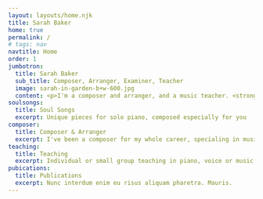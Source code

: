 ```yaml
---
layout: layouts/home.njk
title: Sarah Baker
home: true
permalink: /
# tags: nav
navtitle: Home
order: 1
jumbotron:
  title: Sarah Baker
  sub_title: Composer, Arranger, Examiner, Teacher
  image: sarah-in-garden-b+w-600.jpg
  content: <p>I'm a composer and arranger, and a music teacher. <strong>Bakertunes</strong> is a showcase of my work.</p><p>I'm also Composer in Residence for <a href="http://servicesforeducation.co.uk/index.php/Music-Services/music-services.html" target="_blank">Services for Education Music Services</a> </strong>and an examiner for</strong> <a href="https://gb.abrsm.org/en/home.html" target="_blank">ABRSM</a>.</p>
soulsongs:
  title: Soul Songs
  excerpt: Unique pieces for solo piano, composed especially for you
composer:
  title: Composer & Arranger
  excerpt: I've been a composer for my whole career, specialing in music for schools and solo piano.
teaching:
  title: Teaching
  excerpt: Individual or small group teaching in piano, voice or music theory.
pubications: 
  title: Publications
  excerpt: Nunc interdum enim eu risus aliquam pharetra. Mauris.
---
```


